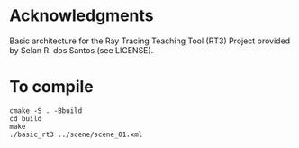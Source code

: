 # Acknowledgments

Basic architecture for the Ray Tracing Teaching Tool (RT3) Project provided by Selan R. dos Santos (see LICENSE).

# To compile

```
cmake -S . -Bbuild
cd build
make
./basic_rt3 ../scene/scene_01.xml
```
